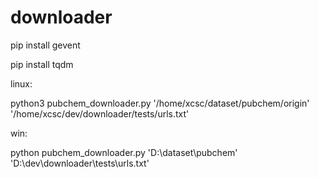 # downloader

pip install gevent

pip install tqdm

linux:

python3 pubchem_downloader.py '/home/xcsc/dataset/pubchem/origin' '/home/xcsc/dev/downloader/tests/urls.txt'

win:

python pubchem_downloader.py 'D:\dataset\pubchem' 'D:\dev\downloader\tests\urls.txt'




